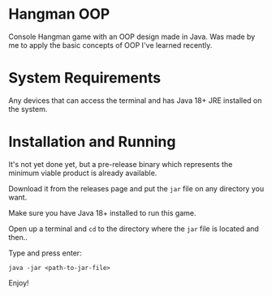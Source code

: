 # Hangman OOP

Console Hangman game with an OOP design made in Java. Was made by me to apply
the basic concepts of OOP I've learned recently.

# System Requirements

Any devices that can access the terminal and has Java 18+ JRE installed on
the system.

# Installation and Running

It's not yet done yet, but a pre-release binary which represents the minimum
viable product is already available.

Download it from the releases page and put the `jar` file on any directory you
want.

Make sure you have Java 18+ installed to run this game.

Open up a terminal and `cd` to the directory where the `jar` file is located and then..

Type and press enter:

```
java -jar <path-to-jar-file>
```

Enjoy!
